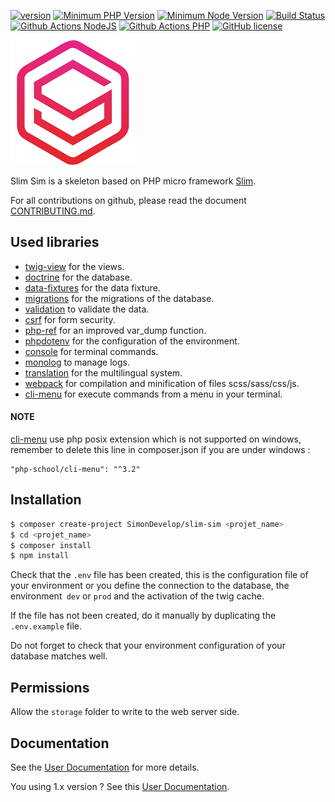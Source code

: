 [![version](https://img.shields.io/badge/Version-2.1.0-brightgreen.svg)](https://github.com/SimonDevelop/slim-sim/releases/tag/2.1.0)
[![Minimum PHP Version](https://img.shields.io/badge/php-%3E%3D%207.1-8892BF.svg)](https://php.net/)
[![Minimum Node Version](https://img.shields.io/badge/node-%3E%3D%2010-brightgreen.svg)](https://nodejs.org/en/)
[![Build Status](https://travis-ci.org/SimonDevelop/slim-sim.svg?branch=master)](https://travis-ci.org/SimonDevelop/slim-sim)
[![Github Actions NodeJS](https://github.com/SimonDevelop/slim-sim/workflows/NodeJS/badge.svg)](https://github.com/SimonDevelop/slim-sim/actions)
[![Github Actions PHP](https://github.com/SimonDevelop/slim-sim/workflows/PHP/badge.svg)](https://github.com/SimonDevelop/slim-sim/actions)
[![GitHub license](https://img.shields.io/badge/License-MIT-blue.svg)](https://github.com/SimonDevelop/slim-sim/blob/master/LICENSE)

![](https://github.com/SimonDevelop/slim-sim/raw/master/assets/img/logo.png)

Slim Sim is a skeleton based on PHP micro framework [Slim](https://www.slimframework.com/).

For all contributions on github, please read the document [CONTRIBUTING.md](https://github.com/SimonDevelop/slim-sim/blob/master/.github/CONTRIBUTING.md).


## Used libraries

- [twig-view](https://github.com/slimphp/Twig-View) for the views.
- [doctrine](https://github.com/doctrine/doctrine2) for the database.
- [data-fixtures](https://github.com/doctrine/data-fixtures) for the data fixture.
- [migrations](https://github.com/doctrine/migrations) for the migrations of the database.
- [validation](https://github.com/Respect/Validation) to validate the data.
- [csrf](https://github.com/slimphp/Slim-Csrf) for form security.
- [php-ref](https://github.com/digitalnature/php-ref) for an improved var_dump function.
- [phpdotenv](https://github.com/vlucas/phpdotenv) for the configuration of the environment.
- [console](https://github.com/symfony/console) for terminal commands.
- [monolog](https://github.com/Seldaek/monolog) to manage logs.
- [translation](https://github.com/symfony/translation) for the multilingual system.
- [webpack](https://github.com/webpack/webpack) for compilation and minification of files scss/sass/css/js.
- [cli-menu](https://github.com/php-school/cli-menu) for execute commands from a menu in your terminal.

#### NOTE
[cli-menu](https://github.com/php-school/cli-menu) use php posix extension which is not supported on windows, remember to delete this line in composer.json if you are under windows :
```
"php-school/cli-menu": "^3.2"
```

## Installation

```bash
$ composer create-project SimonDevelop/slim-sim <projet_name>
$ cd <projet_name>
$ composer install
$ npm install
```
Check that the `.env` file has been created, this is the configuration file of your environment or you define the connection to the database, the environment` dev` or `prod` and the activation of the twig cache.

If the file has not been created, do it manually by duplicating the `.env.example` file.

Do not forget to check that your environment configuration of your database matches well.


## Permissions

Allow the `storage` folder to write to the web server side.


## Documentation

See the [User Documentation](https://slim-sim.netlify.com/) for more details.

You using 1.x version ? See this [User Documentation](https://slim-sim-v1.netlify.com/).

